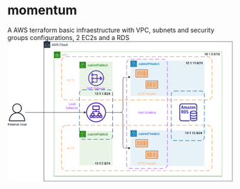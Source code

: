 # momentum
A AWS terraform basic infraestructure with VPC, subnets and security groups configurations, 2 EC2s and a RDS
![alt text](https://github.com/eudesgsantos/momentum/blob/main/architecture.png?raw=true)
